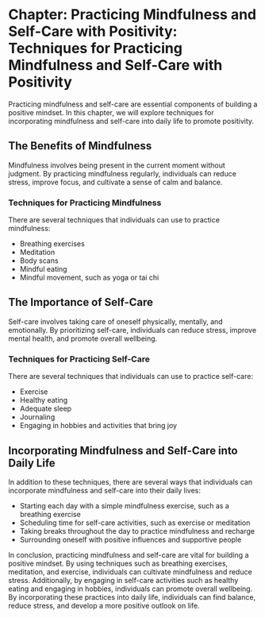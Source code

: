 Chapter: Practicing Mindfulness and Self-Care with Positivity: Techniques for Practicing Mindfulness and Self-Care with Positivity
==================================================================================================================================

Practicing mindfulness and self-care are essential components of building a positive mindset. In this chapter, we will explore techniques for incorporating mindfulness and self-care into daily life to promote positivity.

The Benefits of Mindfulness
---------------------------

Mindfulness involves being present in the current moment without judgment. By practicing mindfulness regularly, individuals can reduce stress, improve focus, and cultivate a sense of calm and balance.

### Techniques for Practicing Mindfulness

There are several techniques that individuals can use to practice mindfulness:

* Breathing exercises
* Meditation
* Body scans
* Mindful eating
* Mindful movement, such as yoga or tai chi

The Importance of Self-Care
---------------------------

Self-care involves taking care of oneself physically, mentally, and emotionally. By prioritizing self-care, individuals can reduce stress, improve mental health, and promote overall wellbeing.

### Techniques for Practicing Self-Care

There are several techniques that individuals can use to practice self-care:

* Exercise
* Healthy eating
* Adequate sleep
* Journaling
* Engaging in hobbies and activities that bring joy

Incorporating Mindfulness and Self-Care into Daily Life
-------------------------------------------------------

In addition to these techniques, there are several ways that individuals can incorporate mindfulness and self-care into their daily lives:

* Starting each day with a simple mindfulness exercise, such as a breathing exercise
* Scheduling time for self-care activities, such as exercise or meditation
* Taking breaks throughout the day to practice mindfulness and recharge
* Surrounding oneself with positive influences and supportive people

In conclusion, practicing mindfulness and self-care are vital for building a positive mindset. By using techniques such as breathing exercises, meditation, and exercise, individuals can cultivate mindfulness and reduce stress. Additionally, by engaging in self-care activities such as healthy eating and engaging in hobbies, individuals can promote overall wellbeing. By incorporating these practices into daily life, individuals can find balance, reduce stress, and develop a more positive outlook on life.
